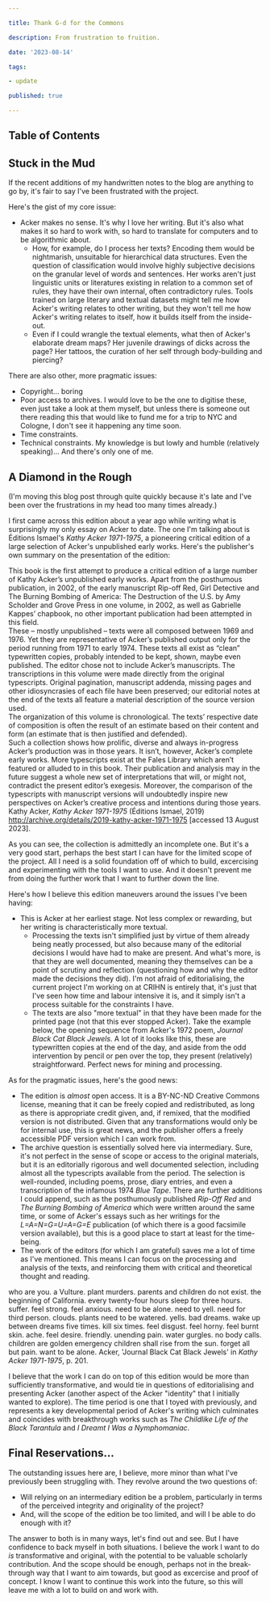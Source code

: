 ```yaml
---

title: Thank G-d for the Commons

description: From frustration to fruition.

date: '2023-08-14'

tags:

- update

published: true

---
```


<script>
    import Quote from '$lib/components/pencilcase/Quote.svelte'
    import Highlighter from '$lib/components/pencilcase/Highlighter.svelte'
</script>

## Table of Contents

## Stuck in the Mud
If the recent additions of my handwritten notes to the blog are anything to go by, it's fair to say I've been frustrated with the project.

Here's the gist of my core issue:
- Acker makes no sense. It's why I love her writing. But it's also what makes it so hard to work with, so hard to translate for computers and to be algorithmic about.
    - How, for example, do I process her texts? Encoding them would be nightmarish, unsuitable for hierarchical data structures. Even the question of classification would involve highly subjective decisions on the granular level of words and sentences. Her works aren't just linguistic units or literatures existing in relation to a common set of rules, they have their own internal, often contradictory rules. Tools trained on large literary and textual datasets might tell me how Acker's writing relates to other writing, but they won't tell me how Acker's writing relates to itself, how it builds itself from the inside-out.
    - Even if I could wrangle the textual elements, what then of Acker's elaborate dream maps? Her juvenile drawings of dicks across the page? Her tattoos, the curation of her self through body-building and piercing? 

There are also other, more pragmatic issues:
- Copyright... boring
- Poor access to archives. I would love to be the one to digitise these, even just take a look at them myself, but unless there is someone out there reading this that would like to fund me for a trip to NYC and Cologne, I don't see it happening any time soon.
- Time constraints.
- Technical constraints. My knowledge is but lowly and humble (relatively speaking)... And there's only one of me. 

## A Diamond in the Rough
(I'm moving this blog post through quite quickly because it's late and I've been over the frustrations in my head too many times already.)

I first came across this edition about a year ago while writing what is surprisingly my only essay on Acker to date. The one I'm talking about is Éditions Ismael's *Kathy Acker 1971-1975*, a pioneering critical edition of a large selection of Acker's unpublished early works. Here's the publisher's own summary on the presentation of the edition:
<Quote> 
<span slot="quote">

This book is the first attempt to produce a critical edition of a large number of Kathy Acker’s unpublished early works. Apart from the posthumous publication, in 2002, of the early manuscript Rip-off Red, Girl Detective and The Burning Bombing of America: The Destruction of the U.S. by Amy Scholder and Grove Press in one volume, in 2002, as well as Gabrielle Kappes’ chapbook, no other important publication had been attempted in this field. <br />
These – mostly unpublished – texts were all composed between 1969 and 1976. Yet they are representative of Acker’s published output only for the period running from 1971 to early 1974. These texts all exist as “clean” typewritten copies, probably intended to be kept, shown, maybe even published. The editor chose not to include Acker’s manuscripts. The transcriptions in this volume were made directly from the original typescripts. Original pagination, manuscript addenda, missing pages and other idiosyncrasies of each file have been preserved; our editorial notes at the end of the texts all feature a material description of the source version used. <br />
The organization of this volume is chronological. The texts’ respective date of composition is often the result of an estimate based on their content and form (an estimate that is then justified and defended). <br />
Such a collection shows how prolific, diverse and always in-progress Acker’s production was in those years. It isn’t, however, Acker’s complete early works. More typescripts exist at the Fales Library which aren’t featured or alluded to in this book. Their publication and analysis may in the future suggest a whole new set of interpretations that will, or might not, contradict the present editor’s exegesis. Moreover, the comparison of the typescripts with manuscript versions will undoubtedly inspire new perspectives on Acker’s creative process and intentions during those years.
</span>
<span slot="citation">
Kathy Acker, <i>Kathy Acker 1971-1975</i> (Éditions Ismael, 2019) <a href="http://archive.org/details/2019-kathy-acker-1971-1975">http://archive.org/details/2019-kathy-acker-1971-1975 </a> [accessed 13 August 2023].
</span>
</Quote>

As you can see, the collection is admittedly an incomplete one. But it's a very good start, perhaps the best start I can have for the limited scope of the project. All I need is a solid foundation off of which to build, excercising and experimenting with the tools I want to use. And it doesn't prevent me from doing the further work that I want to further down the line.

Here's how I believe this edition maneuvers around the issues I've been having:
- This is Acker at her earliest stage. Not less complex or rewarding, but her writing is characteristically more textual.
    - Processing the texts isn't simplified just by virtue of them already being neatly processed, but also because many of the editorial decisions I would have had to make are present. And what's more, is that they are well documented, meaning they themselves can be a point of scrutiny and reflection (questioning how and why the editor made the decisions they did). I'm not afraid of editorialising, the current project I'm working on at CRIHN is entirely that, it's just that I've seen how time and labour intensive it is, and it simply isn't a process suitable for the constraints I have.
    - The texts are also "more textual" in that they have been made for the printed page (not that this ever stopped Acker). Take the example below, the opening sequence from Acker's 1972 poem, *Journal Black Cat Black Jewels*. A lot of it looks like this, these are typewritten copies at the end of the day, and aside from the odd intervention by pencil or pen over the top, they present (relatively) straightforward. Perfect news for mining and processing.

As for the pragmatic issues, here's the good news:
- The edition is *almost* open access. It is a BY-NC-ND Creative Commons license, meaning that it can be freely copied and redistributed, as long as there is appropriate credit given, and, if remixed, that the modified version is not distributed. Given that any transformations would only be for internal use, this is great news, and the publisher offers a freely accessible PDF version which I can work from.
- The archive question is essentially solved here via intermediary. Sure, it's not perfect in the sense of scope or access to the original materials, but it is an editorially rigorous and well documented selection, including almost all the typescripts available from the period. The selection is well-rounded, including poems, prose, diary entries, and even a transcription of the infamous 1974 *Blue Tape*. There are further additions I could append, such as the posthumously published *Rip-Off Red* and *The Burning Bombing of America* which were written around the same time, or some of Acker's essays such as her writings for the *L=A=N=G=U=A=G=E* publication (of which there is a good facsimile version available), but this is a good place to start at least for the time-being.
- The work of the editors (for which I am grateful) saves me a lot of time as I've mentioned. This means I can focus on the processing and analysis of the texts, and reinforcing them with critical and theoretical thought and reading.

<Quote>
<span slot="quote">

who are you.     a Vulture.     plant murders.     parents and 
children do not exist.     the beginning of California. 
every twenty-four hours     sleep for three hours.     suffer. 
feel strong.     feel anxious.     need to be alone.     need to 
yell.     need for third person.     clouds.     plants need to 
be watered.     yells.     bad dreams.     wake up     between dreams 
five times.     kill six times.     feel disgust.     feel horny. 
feel burnt skin.     ache.     feel desire.     friendly.     unending
pain.     water gurgles.     no body calls.     children are golden 
emergency     children shall rise from the sun.     forget all 
but pain.     want to be alone.
</span>
<span slot="citation">
Acker, 'Journal Black Cat Black Jewels' in <i>Kathy Acker 1971-1975</i>, p. 201.
</span>
</Quote>

I believe that <Highlighter>the work I can do on top of this edition would be more than sufficiently transformative, and would tie in questions of editorialising and presenting Acker (another aspect of the Acker "identity" that I initially wanted to explore).</Highlighter> The time period is one that I toyed with previously, and represents a key developmental period of Acker's writing which culminates and coincides with breakthrough works such as *The Childlike Life of the Black Tarantula* and *I Dreamt I Was a Nymphomaniac*. 

## Final Reservations...
The outstanding issues here are, I believe, more minor than what I've previously been struggling with. They revolve around the two questions of:
- Will relying on an intermediary edition be a problem, particularly in terms of the perceived integrity and originality of the project?
- And, will the scope of the edition be too limited, and will I be able to do enough with it?

The answer to both is in many ways, let's find out and see. But I have confidence to back myself in both situations. I believe the work I want to do *is* transformative and original, with the potential to be valuable scholarly contribution. And the scope should be enough, perhaps not in the break-through way that I want to aim towards, but good as excercise and proof of concept. I know I want to continue this work into the future, so this will leave me with a lot to build on and work with.